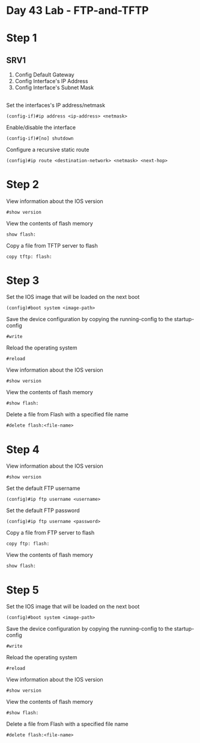 # Day 43 Lab - FTP-and-TFTP

# Step 1

## SRV1

1. Config Default Gateway
2. Config Interface's IP Address
3. Config Interface's Subnet Mask

##

Set the interfaces's IP address/netmask

```
(config-if)#ip address <ip-address> <netmask>
```

Enable/disable the interface

```
(config-if)#[no] shutdown
```

Configure a recursive static route

```
(config)#ip route <destination-network> <netmask> <next-hop>
```

# Step 2

View information about the IOS version

```
#show version
```

View the contents of flash memory

```
show flash:
```

Copy a file from TFTP server to flash

```
copy tftp: flash:
```

# Step 3

Set the IOS image that will be loaded on the next boot

```
(config)#boot system <image-path>
```

Save the device configuration by copying the running-config to the startup-config

```
#write
```

Reload the operating system

```
#reload
```

View information about the IOS version

```
#show version
```

View the contents of flash memory

```
#show flash:
```

Delete a file from Flash with a specified file name

```
#delete flash:<file-name>
```

# Step 4

View information about the IOS version

```
#show version
```

Set the default FTP username

```
(config)#ip ftp username <username>
```

Set the default FTP password

```
(config)#ip ftp username <password>
```

Copy a file from FTP server to flash

```
copy ftp: flash:
```

View the contents of flash memory

```
show flash:
```

# Step 5

Set the IOS image that will be loaded on the next boot

```
(config)#boot system <image-path>
```

Save the device configuration by copying the running-config to the startup-config

```
#write
```

Reload the operating system

```
#reload
```

View information about the IOS version

```
#show version
```

View the contents of flash memory

```
#show flash:
```

Delete a file from Flash with a specified file name

```
#delete flash:<file-name>
```
